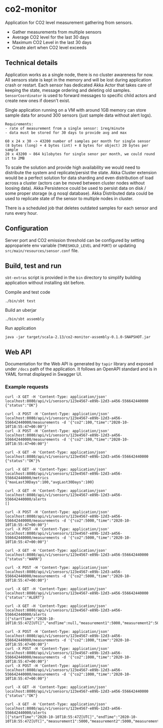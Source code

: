# co2-monitor

Application for CO2 level measurement gathering from sensors.

- Gather measurements from multiple sensors
- Average CO2 level for the last 30 days 
- Maximum CO2 Level in the last 30 days
- Create alert when CO2 level exceeds

## Technical details

Application works as a single node, there is no cluster awareness for now. 
All sensors state is kept in the memory and will be lost during application crash or restart.
Each sensor has dedicated Akka Actor that takes care of keeping the state, message ordering and deleting old samples.
`SensorCoordinator` is used to forward messages to specific child actors and create new ones if doesn't exist. 

Single application running on a VM with around 1GB memory can store sample data for around 300 sensors (just sample data without alert logs). 
```
Requirements: 
- rate of measurement from a single sensor: 1req/minute
- data must be stored for 30 days to provide avg and max

60 x 24 x 30 -> 43200 number of samples per month for single sensor
(8 bytes (long) + 4 bytes (int) + 8 bytes for object) 20 bytes per sample
20 x 43200 ~ 864 kilobytes for single senor per month, we could round it to 2MB
```

To scale the solution and provide high availability we would need to distribute the system and replicate/persist the state. 
Akka Cluster extension would be a perfect solution for data sharding and even distribution of load across a cluster (actors can be moved between cluster nodes without loosing data). 
Akka Persistence could be used to persist data on disk / some proper storage (e.g nosql database). 
Akka Distributed data could be used to replicate state of the sensor to multiple nodes in cluster.

There is a scheduled job that deletes outdated samples for each sensor and runs every hour.

## Configuration

Server port and CO2 emission threshold can be configured by setting appropariete env variable (`THRESHOLD_LEVEL` and `PORT`) or updating `src/main/resources/sensor.conf` file.

## Build, test and run

`sbt-extras` script is provided in the `bin` directory to simplify building application without installing sbt before.

Compile and test code 
```
./bin/sbt test
```

Build an uberjar
 ```
./bin/sbt assembly
```

Run application
 ```
java -jar target/scala-2.13/co2-monitor-assembly-0.1.0-SNAPSHOT.jar
```

## Web API

Documentation for the Web API is generated by `tapir` library and exposed under `/docs` path of the application. It follows an OpenAPI standard and is in YAML format displayed in Swagger UI.

### Example requests

```
curl -X GET -H 'Content-Type: application/json' localhost:8080/api/v1/sensors/123e4567-e89b-12d3-a456-556642440000       
{"status":"OK"}

curl -X POST -H 'Content-Type: application/json' localhost:8080/api/v1/sensors/123e4567-e89b-12d3-a456-556642440000/measurements -d '{"co2":100,"time":"2020-10-10T18:55:47+00:00"}' 
curl -X POST -H 'Content-Type: application/json' localhost:8080/api/v1/sensors/123e4567-e89b-12d3-a456-556642440000/measurements -d '{"co2":100,"time":"2020-10-10T18:55:47+00:00"}'

curl -X GET -H 'Content-Type: application/json' localhost:8080/api/v1/sensors/123e4567-e89b-12d3-a456-556642440000                                                                  
{"status":"OK"}%

curl -X GET -H 'Content-Type: application/json' localhost:8080/api/v1/sensors/123e4567-e89b-12d3-a456-556642440000/metrics                                                          
{"maxLast30Days":100,"avgLast30Days":100}

curl -X GET -H 'Content-Type: application/json' localhost:8080/api/v1/sensors/123e4567-e89b-12d3-a456-556642440000/alerts 
[]

curl -X POST -H 'Content-Type: application/json' localhost:8080/api/v1/sensors/123e4567-e89b-12d3-a456-556642440000/measurements -d '{"co2":5000,"time":"2020-10-10T18:55:47+00:00"}'
curl -X POST -H 'Content-Type: application/json' localhost:8080/api/v1/sensors/123e4567-e89b-12d3-a456-556642440000/measurements -d '{"co2":5000,"time":"2020-10-10T18:55:47+00:00"}'

curl -X GET -H 'Content-Type: application/json' localhost:8080/api/v1/sensors/123e4567-e89b-12d3-a456-556642440000                                                                  
{"status":"WARN"}

curl -X POST -H 'Content-Type: application/json' localhost:8080/api/v1/sensors/123e4567-e89b-12d3-a456-556642440000/measurements -d '{"co2":5000,"time":"2020-10-10T18:55:47+00:00"}'

curl -X GET -H 'Content-Type: application/json' localhost:8080/api/v1/sensors/123e4567-e89b-12d3-a456-556642440000                                                                   
{"status":"ALERT"}

curl -X GET -H 'Content-Type: application/json' localhost:8080/api/v1/sensors/123e4567-e89b-12d3-a456-556642440000/alerts                                                            
[{"startTime":"2020-10-10T18:55:47Z[UTC]","endTime":null,"measurement1":5000,"measurement2":5000,"measurement3":5000}]

curl -X POST -H 'Content-Type: application/json' localhost:8080/api/v1/sensors/123e4567-e89b-12d3-a456-556642440000/measurements -d '{"co2":1000,"time":"2020-10-10T18:55:47+00:00"}'   
curl -X POST -H 'Content-Type: application/json' localhost:8080/api/v1/sensors/123e4567-e89b-12d3-a456-556642440000/measurements -d '{"co2":1000,"time":"2020-10-10T18:55:47+00:00"}'
curl -X POST -H 'Content-Type: application/json' localhost:8080/api/v1/sensors/123e4567-e89b-12d3-a456-556642440000/measurements -d '{"co2":1000,"time":"2020-10-10T18:55:47+00:00"}'

curl -X GET -H 'Content-Type: application/json' localhost:8080/api/v1/sensors/123e4567-e89b-12d3-a456-556642440000
{"status":"OK"}

curl -X GET -H 'Content-Type: application/json' localhost:8080/api/v1/sensors/123e4567-e89b-12d3-a456-556642440000/alerts                                                            
[{"startTime":"2020-10-10T18:55:47Z[UTC]","endTime":"2020-10-10T18:55:47Z[UTC]","measurement1":5000,"measurement2":5000,"measurement3":5000}] 
```

